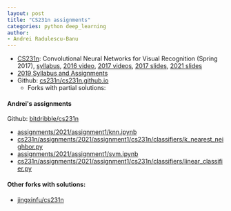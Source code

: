 ```yaml
---
layout: post
title: "CS231n assignments"
categories: python deep_learning
author:
- Andrei Radulescu-Banu
---
```


* [CS231n](http://cs231n.stanford.edu/): Convolutional Neural Networks for Visual Recognition (Spring 2017), [syllabus](https://cs231n.github.io/), [2016 video](https://www.youtube.com/watch?v=NfnWJUyUJYU&list=PLkt2uSq6rBVctENoVBg1TpCC7OQi31AlC), [2017 videos](https://www.youtube.com/playlist?list=PL3FW7Lu3i5JvHM8ljYj-zLfQRF3EO8sYv), [2017 slides](http://cs231n.stanford.edu/slides/2017), [2021 slides](http://cs231n.stanford.edu/slides/2021)
* [2019 Syllabus and Assignments](http://cs229.stanford.edu/syllabus-summer2019.html)
* Github: [cs231n/cs231n.github.io](https://github.com/cs231n/cs231n.github.io)
  * Forks with partial solutions:


#### Andrei's assignments
Github: [bitdribble/cs231n](https://github.com/Bitdribble/cs231n)
* [assignments/2021/assignment1/knn.ipynb](https://github.com/Bitdribble/cs231n/blob/master/assignments/2021/assignment1/knn.ipynb)
* [cs231n/assignments/2021/assignment1/cs231n/classifiers/k_nearest_neighbor.py](https://github.com/Bitdribble/cs231n/blob/master/assignments/2021/assignment1/cs231n/classifiers/k_nearest_neighbor.py)
* [assignments/2021/assignment1/svm.ipynb](https://github.com/Bitdribble/cs231n/blob/master/assignments/2021/assignment1/svm.ipynb)
* [cs231n/assignments/2021/assignment1/cs231n/classifiers/linear_classifier.py](https://github.com/Bitdribble/cs231n/blob/master/assignments/2021/assignment1/cs231n/classifiers/linear_classifier.py)

#### Other forks with solutions:
* [jingxinfu/cs231n](https://github.com/jingxinfu/cs231n)